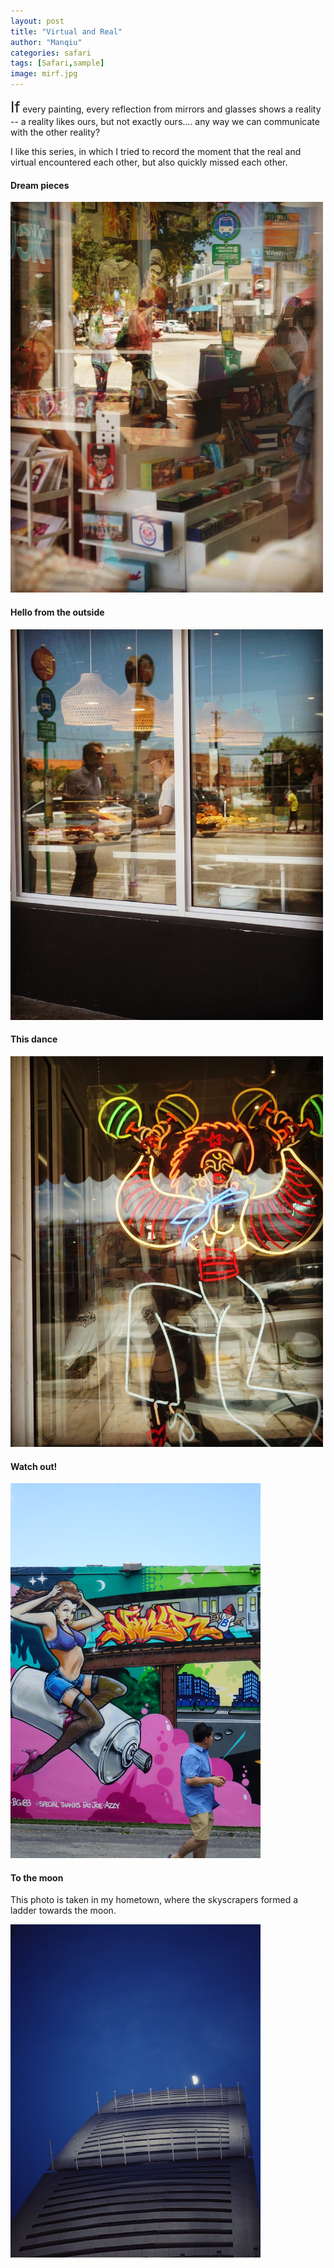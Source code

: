 ```yaml
---
layout: post
title: "Virtual and Real"
author: "Manqiu"
categories: safari
tags: [Safari,sample]
image: mirf.jpg
---
```


<span style="font-size:24px;">If</span> every painting, every reflection from mirrors and glasses shows a reality -- a reality likes ours, but not exactly ours.... any way we can communicate with the other reality?

I like this series, in which I tried to record the moment that the real and virtual encountered each other, but also quickly missed each other.

#### Dream pieces

<img src="/assets/img/mir.JPG" alt="image" width="500px">

#### Hello from the outside

<img src="/assets/img/mir1.JPG" alt="image" width="500px">

<!-- <img src="/photo/assets/img/mir2.JPG" alt="image" width="500px"> -->

#### This dance

<img src="/assets/img/mir3.JPG" alt="image" width="500px">

<!-- <img src="/photo/assets/img/mir4.JPG" alt="image" width="500px"> -->

#### Watch out!

<img src="/assets/img/mir5.JPG" alt="image" width="400px">

#### To the moon

This photo is taken in my hometown, where the skyscrapers formed a ladder towards the moon.

<img src="/assets/img/moon.jpg" alt="image" width="400px">

